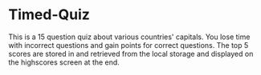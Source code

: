 # Timed-Quiz

This is a 15 question quiz about various countries' capitals. You lose time with incorrect questions and gain points for correct questions. The top 5 scores are stored in and retrieved from the local storage and displayed on the highscores screen at the end.